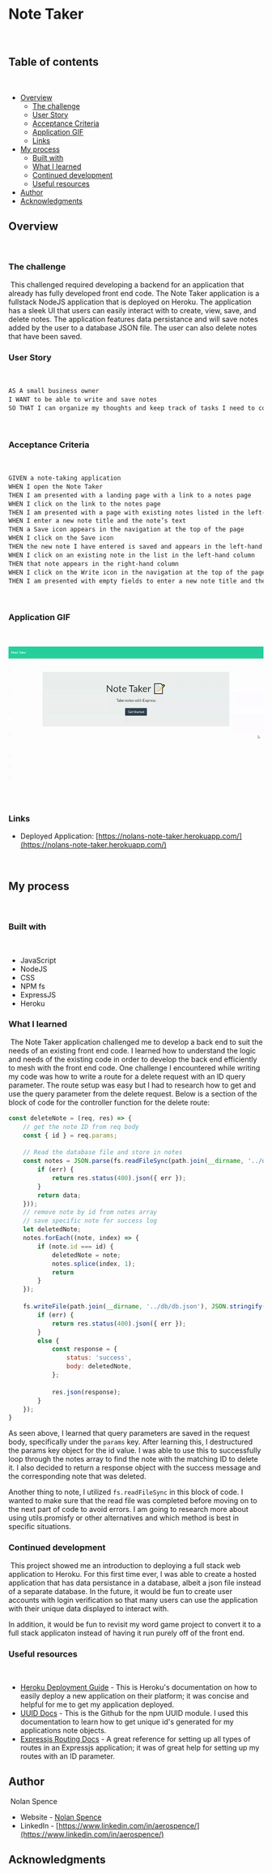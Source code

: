 # Note Taker
​
## Table of contents
​
- [Overview](#overview)
  - [The challenge](#the-challenge)
  - [User Story](#user-story)
  - [Acceptance Criteria](#acceptance-criteria)
  - [Application GIF](#application-gif)
  - [Links](#links)
- [My process](#my-process)
  - [Built with](#built-with)
  - [What I learned](#what-i-learned)
  - [Continued development](#continued-development)
  - [Useful resources](#useful-resources)
- [Author](#author)
- [Acknowledgments](#acknowledgments)
​
​
## Overview
​
### The challenge
​
This challenged required developing a backend for an application that already has fully developed front end code.  The Note Taker application is a fullstack NodeJS application that is deployed on Heroku.  The application has a sleek UI that users can easily interact with to create, view, save, and delete notes.  The application features data persistance and will save notes added by the user to a database JSON file.  The user can also delete notes that have been saved.
​
### User Story
​
```md
AS A small business owner
I WANT to be able to write and save notes
SO THAT I can organize my thoughts and keep track of tasks I need to complete
```
​
### Acceptance Criteria
​
```md
GIVEN a note-taking application
WHEN I open the Note Taker
THEN I am presented with a landing page with a link to a notes page
WHEN I click on the link to the notes page
THEN I am presented with a page with existing notes listed in the left-hand column, plus empty fields to enter a new note title and the note’s text in the right-hand column
WHEN I enter a new note title and the note’s text
THEN a Save icon appears in the navigation at the top of the page
WHEN I click on the Save icon
THEN the new note I have entered is saved and appears in the left-hand column with the other existing notes
WHEN I click on an existing note in the list in the left-hand column
THEN that note appears in the right-hand column
WHEN I click on the Write icon in the navigation at the top of the page
THEN I am presented with empty fields to enter a new note title and the note’s text in the right-hand column
```

​
### Application GIF

<br>

![Application GIF](./images/appGif.gif)
​
​
### Links

- Deployed Application: [https://nolans-note-taker.herokuapp.com/](https://nolans-note-taker.herokuapp.com/)

<br>

## My process
​
### Built with
​
- JavaScript
- NodeJS
- CSS
- NPM fs
- ExpressJS
- Heroku
​
### What I learned
​
The Note Taker application challenged me to develop a back end to suit the needs of an existing front end code.  I learned how to understand the logic and needs of the existing code in order to develop the back end efficiently to mesh with the front end code.  One challenge I encountered while writing my code was how to write a route for a delete request with an ID query parameter.  The route setup was easy but I had to research how to get and use the query parameter from the delete request.  Below is a section of the block of code for the controller function for the delete route:

```js
const deleteNote = (req, res) => {
    // get the note ID from req body
    const { id } = req.params;

    // Read the database file and store in notes
    const notes = JSON.parse(fs.readFileSync(path.join(__dirname, '../db/db.json'), 'utf8', (err, data) => {
        if (err) {
            return res.status(400).json({ err });
        }
        return data;
    }));
    // remove note by id from notes array
    // save specific note for success log
    let deletedNote;
    notes.forEach((note, index) => {
        if (note.id === id) {
            deletedNote = note;
            notes.splice(index, 1);
            return
        }
    });

    fs.writeFile(path.join(__dirname, '../db/db.json'), JSON.stringify(notes), (err) => {
        if (err) {
            return res.status(400).json({ err });
        }
        else {
            const response = {
                status: 'success',
                body: deletedNote,
            };
        
            res.json(response);
        }
    });
}
```

As seen above, I learned that query parameters are saved in the request body, specifically under the `params` key.  After learning this, I destructured the params key object for the id value.  I was able to use this to successfully loop through the notes array to find the note with the matching ID to delete it.  I also decided to return a response object with the success message and the corresponding note that was deleted.

Another thing to note, I utilized `fs.readFileSync` in this block of code.  I wanted to make sure that the read file was completed before moving on to the next part of code to avoid errors.  I am going to research more about using utils.promisfy or other alternatives and which method is best in specific situations.
​
### Continued development
​
This project showed me an introduction to deploying a full stack web application to Heroku.  For this first time ever, I was able to create a hosted application that has data persistance in a database, albeit a json file instead of a separate database.  In the future, it would be fun to create user accounts with login verification so that many users can use the application with their unique data displayed to interact with.

In addition, it would be fun to revisit my word game project to convert it to a full stack applicaton instead of having it run purely off of the front end.
​
### Useful resources
​
- [Heroku Deployment Guide](https://devcenter.heroku.com/articles/git) - This is Heroku's documentation on how to easily deploy a new application on their platform; it was concise and helpful for me to get my application deployed.
- [UUID Docs](https://github.com/uuidjs/uuid#readme) - This is the Github for the npm UUID module.  I used this documentation to learn how to get unique id's generated for my applications note objects.
- [Expressjs Routing Docs](https://expressjs.com/en/guide/routing.html) - A great reference for setting up all types of routes in an Expressjs application; it was of great help for setting up my routes with an ID parameter.
​
## Author
​
Nolan Spence
- Website - [Nolan Spence](https://unicorn-barf.github.io/Portfolio_Website_HTML_CSS/)
- LinkedIn - [https://www.linkedin.com/in/aerospence/](https://www.linkedin.com/in/aerospence/)
​
## Acknowledgments
​

